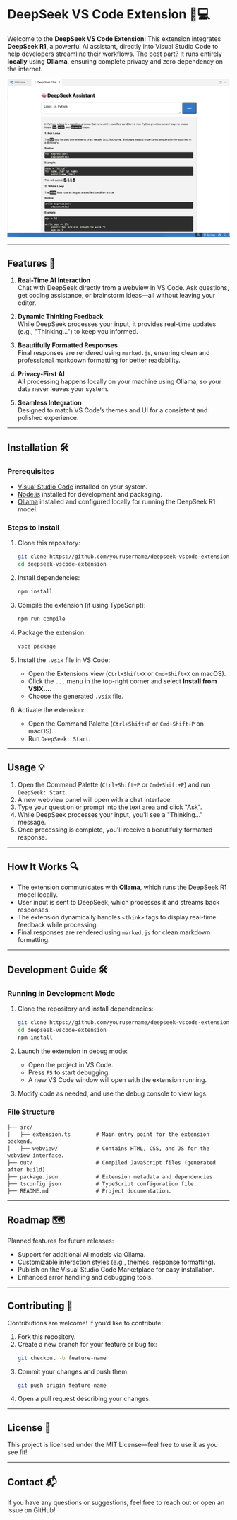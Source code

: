 # DeepSeek VS Code Extension 🧠💻

Welcome to the **DeepSeek VS Code Extension**! This extension integrates **DeepSeek R1**, a powerful AI assistant, directly into Visual Studio Code to help developers streamline their workflows. The best part? It runs entirely **locally** using **Ollama**, ensuring complete privacy and zero dependency on the internet.

![Screenshot](example_dsvs.jpg)

---

## Features 🚀

1. **Real-Time AI Interaction**  
   Chat with DeepSeek directly from a webview in VS Code. Ask questions, get coding assistance, or brainstorm ideas—all without leaving your editor.

2. **Dynamic Thinking Feedback**  
   While DeepSeek processes your input, it provides real-time updates (e.g., "Thinking...") to keep you informed.

3. **Beautifully Formatted Responses**  
   Final responses are rendered using `marked.js`, ensuring clean and professional markdown formatting for better readability.

4. **Privacy-First AI**  
   All processing happens locally on your machine using Ollama, so your data never leaves your system.

5. **Seamless Integration**  
   Designed to match VS Code’s themes and UI for a consistent and polished experience.

---

## Installation 🛠️

### Prerequisites
- [Visual Studio Code](https://code.visualstudio.com/) installed on your system.
- [Node.js](https://nodejs.org/) installed for development and packaging.
- [Ollama](https://ollama.ai/) installed and configured locally for running the DeepSeek R1 model.

### Steps to Install
1. Clone this repository:
   ```bash
   git clone https://github.com/yourusername/deepseek-vscode-extension.git
   cd deepseek-vscode-extension
   ```

2. Install dependencies:
   ```bash
   npm install
   ```

3. Compile the extension (if using TypeScript):
   ```bash
   npm run compile
   ```

4. Package the extension:
   ```bash
   vsce package
   ```

5. Install the `.vsix` file in VS Code:
   - Open the Extensions view (`Ctrl+Shift+X` or `Cmd+Shift+X` on macOS).
   - Click the `...` menu in the top-right corner and select **Install from VSIX...**.
   - Choose the generated `.vsix` file.

6. Activate the extension:
   - Open the Command Palette (`Ctrl+Shift+P` or `Cmd+Shift+P` on macOS).
   - Run `DeepSeek: Start`.

---

## Usage 💡

1. Open the Command Palette (`Ctrl+Shift+P` or `Cmd+Shift+P`) and run `DeepSeek: Start`.
2. A new webview panel will open with a chat interface.
3. Type your question or prompt into the text area and click "Ask".
4. While DeepSeek processes your input, you'll see a "Thinking..." message.
5. Once processing is complete, you'll receive a beautifully formatted response.

---

## How It Works 🔍

- The extension communicates with **Ollama**, which runs the DeepSeek R1 model locally.
- User input is sent to DeepSeek, which processes it and streams back responses.
- The extension dynamically handles `<think>` tags to display real-time feedback while processing.
- Final responses are rendered using `marked.js` for clean markdown formatting.

---

## Development Guide 🛠️

### Running in Development Mode
1. Clone the repository and install dependencies:
   ```bash
   git clone https://github.com/yourusername/deepseek-vscode-extension.git
   cd deepseek-vscode-extension
   npm install
   ```

2. Launch the extension in debug mode:
   - Open the project in VS Code.
   - Press `F5` to start debugging.
   - A new VS Code window will open with the extension running.

3. Modify code as needed, and use the debug console to view logs.

### File Structure
```
├── src/
│   ├── extension.ts        # Main entry point for the extension backend.
│   ├── webview/            # Contains HTML, CSS, and JS for the webview interface.
├── out/                    # Compiled JavaScript files (generated after build).
├── package.json            # Extension metadata and dependencies.
├── tsconfig.json           # TypeScript configuration file.
├── README.md               # Project documentation.
```

---

## Roadmap 🗺️

Planned features for future releases:
- Support for additional AI models via Ollama.
- Customizable interaction styles (e.g., themes, response formatting).
- Publish on the Visual Studio Code Marketplace for easy installation.
- Enhanced error handling and debugging tools.

---


## Contributing 🤝

Contributions are welcome! If you’d like to contribute:
1. Fork this repository.
2. Create a new branch for your feature or bug fix:  
   ```bash
   git checkout -b feature-name
   ```
3. Commit your changes and push them:  
   ```bash
   git push origin feature-name
   ```
4. Open a pull request describing your changes.

---

## License 📜

This project is licensed under the MIT License—feel free to use it as you see fit!

---

## Contact 📬

If you have any questions or suggestions, feel free to reach out or open an issue on GitHub!
